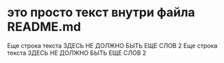 # это просто текст внутри файла README.md
Еще строка текста ЗДЕСЬ НЕ ДОЛЖНО БЫТЬ ЕЩЕ СЛОВ 2
Еще строка текста ЗДЕСЬ НЕ ДОЛЖНО БЫТЬ ЕЩЕ СЛОВ 2
